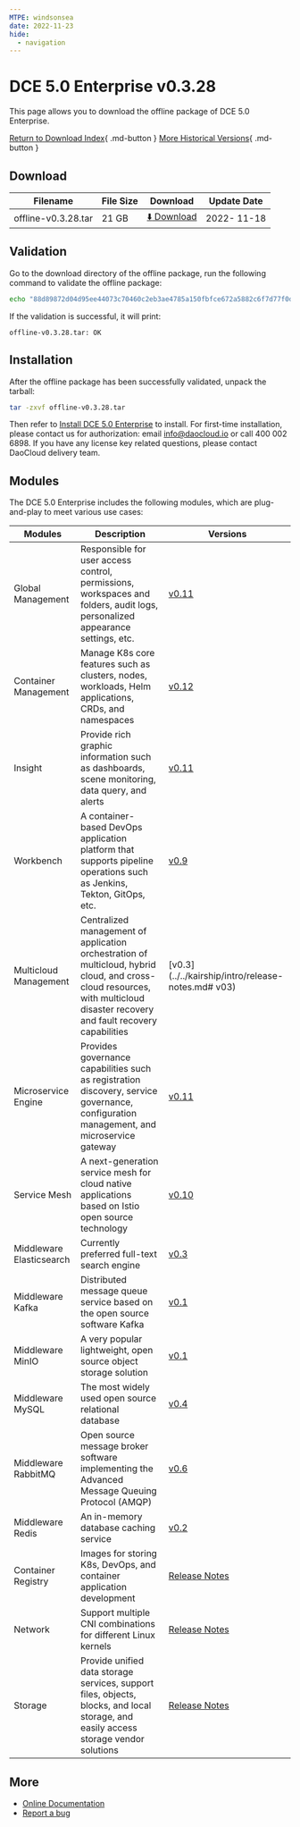 ```yaml
---
MTPE: windsonsea
date: 2022-11-23
hide:
  - navigation
---
```


# DCE 5.0 Enterprise v0.3.28

This page allows you to download the offline package of DCE 5.0 Enterprise.

[Return to Download Index](../index.md#download-enterprise-package){ .md-button }
[More Historical Versions](./dce5-installer-history.md){ .md-button }

## Download

| Filename | File Size | Download | Update Date |
| -------- | -------- | ---------- | ---------- |
| offline-v0.3.28.tar | 21 GB | [:arrow_down: Download](https://proxy-qiniu-download-public.daocloud.io/DaoCloud_Enterprise/dce5/offline-v0.3.28.tar) | 2022- 11-18 |

## Validation

Go to the download directory of the offline package, run the following command to validate the offline package:

```sh
echo "88d89872d04d95ee44073c70460c2eb3ae4785a150fbfce672a5882c6f7d77f0d8f58359c5c8695e80d7e5fce93431c0c5ec6b710c080f4840d8adbb25daeb55 offline-v0.3.28.tar" | sha512sum -c
```

If the validation is successful, it will print:

```none
offline-v0.3.28.tar: OK
```

## Installation

After the offline package has been successfully validated, unpack the tarball:

```sh
tar -zxvf offline-v0.3.28.tar
```

Then refer to [Install DCE 5.0 Enterprise](../../install/index.md#_3) to install.
For first-time installation, please contact us for authorization: email info@daocloud.io or call 400 002 6898.
If you have any license key related questions, please contact DaoCloud delivery team.

## Modules

The DCE 5.0 Enterprise includes the following modules, which are plug-and-play to meet various use cases:

| Modules | Description | Versions |
| ------- | ----------- | -------- |
| Global Management | Responsible for user access control, permissions, workspaces and folders, audit logs, personalized appearance settings, etc. | [v0.11](../../ghippo/intro/release-notes.md#v011) |
| Container Management | Manage K8s core features such as clusters, nodes, workloads, Helm applications, CRDs, and namespaces | [v0.12](../../kpanda/intro/release-notes.md#v012) |
| Insight | Provide rich graphic information such as dashboards, scene monitoring, data query, and alerts | [v0.11](../../insight/intro/releasenote.md#v011) |
| Workbench | A container-based DevOps application platform that supports pipeline operations such as Jenkins, Tekton, GitOps, etc. | [v0.9](../../amamba/intro/release-notes.md#v09) |
| Multicloud Management | Centralized management of application orchestration of multicloud, hybrid cloud, and cross-cloud resources, with multicloud disaster recovery and fault recovery capabilities | [v0.3](../../kairship/intro/release-notes.md# v03) |
| Microservice Engine | Provides governance capabilities such as registration discovery, service governance, configuration management, and microservice gateway | [v0.11](../../skoala/intro/release-notes.md#v011) |
| Service Mesh | A next-generation service mesh for cloud native applications based on Istio open source technology | [v0.10](../../mspider/intro/release-notes.md#v010) |
| Middleware Elasticsearch | Currently preferred full-text search engine | [v0.3](../../middleware/elasticsearch/release-notes.md#v034) |
| Middleware Kafka | Distributed message queue service based on the open source software Kafka | [v0.1](../../middleware/kafka/release-notes.md#v012) |
| Middleware MinIO | A very popular lightweight, open source object storage solution | [v0.1](../../middleware/minio/release-notes.md#v012) |
| Middleware MySQL | The most widely used open source relational database | [v0.4](../../middleware/mysql/release-notes.md#v04) |
| Middleware RabbitMQ | Open source message broker software implementing the Advanced Message Queuing Protocol (AMQP) | [v0.6](../../middleware/rabbitmq/release-notes.md#v06) |
| Middleware Redis | An in-memory database caching service | [v0.2](../../middleware/redis/release-notes.md#v02) |
| Container Registry | Images for storing K8s, DevOps, and container application development | [Release Notes](../../kangaroo/intro/release-notes.md) |
| Network | Support multiple CNI combinations for different Linux kernels | [Release Notes](../../network/intro/releasenotes.md) |
| Storage | Provide unified data storage services, support files, objects, blocks, and local storage, and easily access storage vendor solutions | [Release Notes](../../storage/hwameistor/releasenotes.md) |

## More

- [Online Documentation](../../dce/index.md)
- [Report a bug](https://github.com/DaoCloud/DaoCloud-docs/issues)